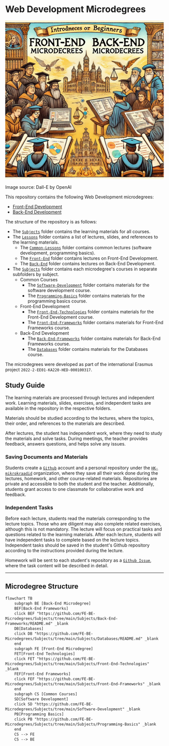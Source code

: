 # Web Development Microdegrees

![alt text](Microdegrees.webp)

Image source: Dall-E by OpenAI

This repository contains the following Web Development microdegrees:

- [Front-End Development](./FE)
- [Back-End Development](./BE)

The structure of the repository is as follows:

- The [`Subjects`](./) folder contains the learning materials for all courses.
- The [`Lessons`](./Lessons/) folder contains a list of lectures, slides, and references to the learning materials.
  - The [`Common-Lessons`](./Lessons/Common-Lessons/) folder contains common lectures (software development, programming basics).
  - The [`Front-End`](./Lessons/Front-End/) folder contains lectures on Front-End Development.
  - The [`Back-End`](./Lessons/Back-End/) folder contains lectures on Back-End Development.
- The [`Subjects`](./) folder contains each microdegree's courses in separate subfolders by subject.
  - Common Courses
    - The [`Software-Development`](./Software-Development/) folder contains materials for the software development course.
    - The [`Programming-Basics`](./Programming-Basics/) folder contains materials for the programming basics course.
  - Front-End Development
    - The [`Front-End-Technologies`](./Front-End-Technologies/) folder contains materials for the Front-End Development course.
    - The [`Front-End-Frameworks`](./Front-End-Frameworks/) folder contains materials for Front-End Frameworks course.
  - Back-End Development
    - The [`Back-End-Frameworks`](./Back-End-Frameworks/) folder contains materials for Back-End Frameworks course.
    - The [`Databases`](./Databases/) folder contains materials for the Databases course.

The microdegrees were developed as part of the international Erasmus project `2022-2-EE01-KA220-HED-000100317`.

## Study Guide

The learning materials are processed through lectures and independent work. Learning materials, slides, exercises, and independent tasks are available in the repository in the respective folders.

Materials should be studied according to the lectures, where the topics, their order, and references to the materials are described.

After lectures, the student has independent work, where they need to study the materials and solve tasks. During meetings, the teacher provides feedback, answers questions, and helps solve any issues.

### Saving Documents and Materials

Students create a [`Github`](Software-Development/Topics/Github/README.md) account and a personal repository under the [`HK-mikrokraadid`](https://github.com/FE-BE-Microdegrees/) organization, where they save all their work done during the lectures, homework, and other course-related materials. Repositories are private and accessible to both the student and the teacher. Additionally, students grant access to one classmate for collaborative work and feedback.

### Independent Tasks

Before each lecture, students read the materials corresponding to the lecture topics. Those who are diligent may also complete related exercises, although this is not mandatory. The lecture will focus on practical tasks and questions related to the learning materials. After each lecture, students will have independent tasks to complete based on the lecture topics. Independent tasks should be saved in the student's Github repository according to the instructions provided during the lecture.

Homework will be sent to each student's repository as a [`Github Issue`](Software-Development/Topics/Github-Issue/README.md), where the task content will be described in detail.

---

## Microdegree Structure

```mermaid
flowchart TB
    subgraph BE [Back-End Microdegree]
    BEF[Back-End Frameworks]
    click BEF "https://github.com/FE-BE-Microdegrees/Subjects/tree/main/Subjects/Back-End-Frameworks/README.md" _blank
    DB[Databases]
    click DB "https://github.com/FE-BE-Microdegrees/Subjects/tree/main/Subjects/Databases/README.md" _blank
    end
    subgraph FE [Front-End Microdegree]
    FET[Front-End Technologies]
    click FET "https://github.com/FE-BE-Microdegrees/Subjects/tree/main/Subjects/Front-End-Technologies" _blank
    FEF[Front-End Frameworks]
    click FEF "https://github.com/FE-BE-Microdegrees/Subjects/tree/main/Subjects/Front-End-Frameworks" _blank
    end
    subgraph CS [Common Courses]
    SD[Software Development]
    click SD "https://github.com/FE-BE-Microdegrees/Subjects/tree/main/Software-Development" _blank
    PB[Programming Basics]
    click PB "https://github.com/FE-BE-Microdegrees/Subjects/tree/main/Subjects/Programming-Basics" _blank
    end
    CS --> FE
    CS --> BE

```
